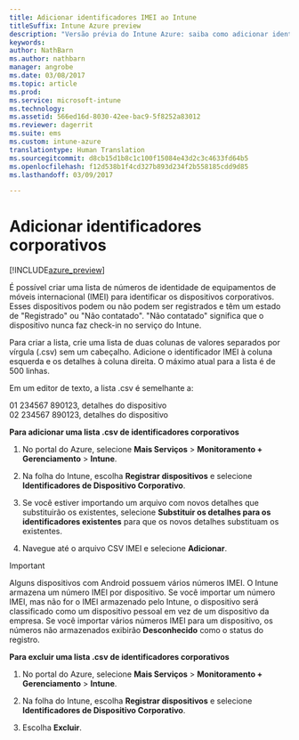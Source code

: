 ```yaml
---
title: Adicionar identificadores IMEI ao Intune
titleSuffix: Intune Azure preview
description: "Versão prévia do Intune Azure: saiba como adicionar identificadores corporativos (números IMEI) ao Microsoft Intune. "
keywords: 
author: NathBarn
ms.author: nathbarn
manager: angrobe
ms.date: 03/08/2017
ms.topic: article
ms.prod: 
ms.service: microsoft-intune
ms.technology: 
ms.assetid: 566ed16d-8030-42ee-bac9-5f8252a83012
ms.reviewer: dagerrit
ms.suite: ems
ms.custom: intune-azure
translationtype: Human Translation
ms.sourcegitcommit: d8cb15d1b8c1c100f15084e43d2c3c4633fd64b5
ms.openlocfilehash: f12d538b1f4cd327b893d234f2b558185cdd9d85
ms.lasthandoff: 03/09/2017

---
```


# <a name="add-corporate-identifiers"></a>Adicionar identificadores corporativos

[!INCLUDE[azure_preview](../includes/azure_preview.md)]

É possível criar uma lista de números de identidade de equipamentos de móveis internacional (IMEI) para identificar os dispositivos corporativos. Esses dispositivos podem ou não podem ser registrados e têm um estado de "Registrado" ou "Não contatado". "Não contatado" significa que o dispositivo nunca faz check-in no serviço do Intune.

Para criar a lista, crie uma lista de duas colunas de valores separados por vírgula (.csv) sem um cabeçalho. Adicione o identificador IMEI à coluna esquerda e os detalhes à coluna direita. O máximo atual para a lista é de 500 linhas.

Em um editor de texto, a lista .csv é semelhante a:

01 234567 890123, detalhes do dispositivo</br>
02 234567 890123, detalhes do dispositivo

**Para adicionar uma lista .csv de identificadores corporativos**

1. No portal do Azure, selecione **Mais Serviços** > **Monitoramento + Gerenciamento** > **Intune**.

2. Na folha do Intune, escolha **Registrar dispositivos** e selecione **Identificadores de Dispositivo Corporativo**.

3. Se você estiver importando um arquivo com novos detalhes que substituirão os existentes, selecione **Substituir os detalhes para os identificadores existentes** para que os novos detalhes substituam os existentes.

4. Navegue até o arquivo CSV IMEI e selecione **Adicionar**.

> [!IMPORTANT]
> Alguns dispositivos com Android possuem vários números IMEI. O Intune armazena um número IMEI por dispositivo. Se você importar um número IMEI, mas não for o IMEI armazenado pelo Intune, o dispositivo será classificado como um dispositivo pessoal em vez de um dispositivo da empresa. Se você importar vários números IMEI para um dispositivo, os números não armazenados exibirão **Desconhecido** como o status do registro.

**Para excluir uma lista .csv de identificadores corporativos**

1. No portal do Azure, selecione **Mais Serviços** > **Monitoramento + Gerenciamento** > **Intune**.

2. Na folha do Intune, escolha **Registrar dispositivos** e selecione **Identificadores de Dispositivo Corporativo**.

3. Escolha **Excluir**.

